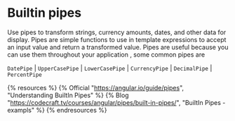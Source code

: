 # Builtin pipes

Use pipes to transform strings, currency amounts, dates, and other data for display. Pipes are simple functions to use in template expressions to accept an input value and return a transformed value. Pipes are useful because you can use them throughout your application , some common pipes are 

`DatePipe` | `UpperCasePipe` | `LowerCasePipe` | `CurrencyPipe` | `DecimalPipe` | `PercentPipe`


{% resources %}
  {% Official "https://angular.io/guide/pipes", "Understanding BuiltIn Pipes" %}
  {% Blog "https://codecraft.tv/courses/angular/pipes/built-in-pipes/", "BuiltIn Pipes - exampls" %}
{% endresources %}